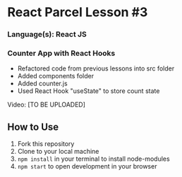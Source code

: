 # React Parcel Lesson #3
### Language(s): React JS

### Counter App with React Hooks
* Refactored code from previous lessons into src folder
* Added components folder
* Added counter.js
* Used React Hook "useState" to store count state

<p>Video: [TO BE UPLOADED]</p>
  
## How to Use
1. Fork this repository
2. Clone to your local machine
3. `npm install` in your terminal to install node-modules
4. `npm start` to open development in your browser
